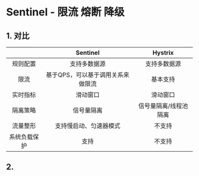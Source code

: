 # Sentinel - 限流 熔断 降级

## 1. 对比

|        |      Sentinel      |   Hystrix   |
|:------:|:------------------:|:-----------:|
|  规则配置  |       支持多数据源       |   支持多数据源    |
|   限流   | 基于QPS，可以基于调用关系来做限流 |    基本支持     |
|  实时指标  |        滑动窗口        |    滑动窗口     |
|  隔离策略  |       信号量隔离        | 信号量隔离/线程池隔离 |
|  流量整形  |    支持慢启动、匀速器模式     |     不支持     |
| 系统负载保护 |         支持         |     不支持     |

## 2.
